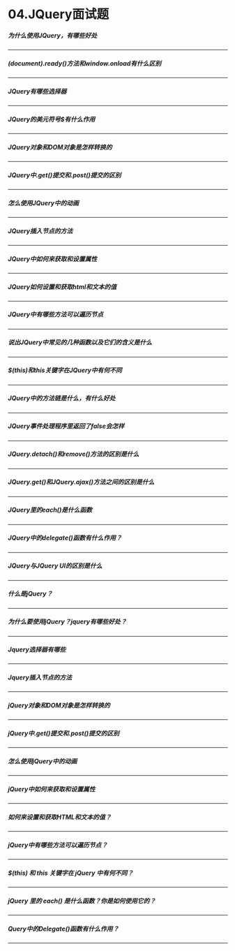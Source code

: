 # 04.JQuery面试题
##### 为什么使用JQuery，有哪些好处
---
##### (document).ready()方法和window.onload有什么区别
---
##### JQuery有哪些选择器
---
##### JQuery的美元符号\$有什么作用
---
##### JQuery对象和DOM对象是怎样转换的
---
##### JQuery中.get()提交和.post()提交的区别
---
##### 怎么使用JQuery中的动画
---
##### JQuery插入节点的方法
---
##### JQuery中如何来获取和设置属性
---
##### JQuery如何设置和获取html和文本的值
---
##### JQuery中有哪些方法可以遍历节点
---
##### 说出JQuery中常见的几种函数以及它们的含义是什么
---
##### \$(this)和this关键字在JQuery中有何不同
---
##### JQuery中的方法链是什么，有什么好处
---
##### JQuery事件处理程序里返回了false会怎样
---
##### JQuery.detach()和remove()方法的区别是什么
---
##### JQuery.get()和JQuery.ajax()方法之间的区别是什么
---
##### JQuery里的each()是什么函数
---
##### JQuery中的delegate()函数有什么作用？
---
##### JQuery与JQuery UI的区别是什么
---
##### 什么是jQuery？
---


##### 为什么要使用jQuery？jquery有哪些好处？
---
##### Jquery选择器有哪些
---
##### Jquery插入节点的方法
---
##### jQuery对象和DOM对象是怎样转换的
---
##### jQuery中.get()提交和.post()提交的区别
---
##### 怎么使用jQuery中的动画
---
##### jQuery中如何来获取和设置属性
---
##### 如何来设置和获取HTML和文本的值？
---
##### jQuery中有哪些方法可以遍历节点？
---
##### \$(this) 和 this 关键字在 jQuery 中有何不同？
---
##### jQuery 里的 each() 是什么函数？你是如何使用它的？
---
##### Query中的Delegate()函数有什么作用？
---
